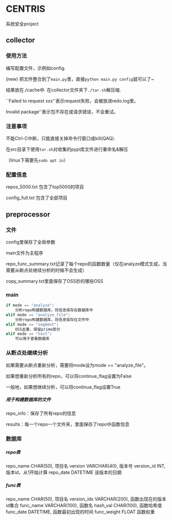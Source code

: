 # CENTRIS
系统安全project



## collector

### 使用方法

编写配置文件，示例如config.

(new) 把文件整合到了`main.py`里，直接`python main.py config`就可以了\~

结果放在./cache中.
在collector文件夹下`./tar.sh`解压缩.

``Failed to request xxx''表示request失败，会被放进redo.log里。

Invalid package''表示包不存在或请求错误，不会重试。

### 注意事项

不能Ctrl-C中断，只能直接关掉命令行窗口或kill(QAQ).



在src目录下使用`tar.sh`对收集的pypi库文件进行重命名&解压

（linux下需要先`sudo apt in`）

### 配置信息

repos_5000.txt	包含了top5000的项目

config_full.txt		包含了全部项目



## preprocessor

### 文件

config里保存了全局参数

main文件为主程序



repo_func_summary.txt记录了每个repo的函数数量（仅在analyze模式生成，当需要从断点处继续分析的时候不会生成）

copy_summary.txt里面保存了OSS抄的哪些OSS



### main

```python
if mode == "analyze":
	分析repo构建数据库，将信息保存在数据库中
elif mode == "analyze_file":
    分析repo构建数据库，将信息保存在文件中
elif mode == "segment":
    OSS去重，保留prime部分
elif mode == "test":
    可以用于查看数据库
```



### 从断点处继续分析

如果需要从断点重新分析，需要将mode设为mode == "analyze_file"。

如果想重新分析所有的repo，可以将continue_flag设置为False

一般地，如果想继续分析，可以将continue_flag设置True



##### 用于构建数据库的文件

repo_info：保存了所有repo的信息

results：每一个repo一个文件夹，里面保存了repo中函数信息



### 数据库

##### repo表

repo_name CHAR(50),	项目名
version VARCHAR(40),	版本号
version_id INT,		版本id，从1开始计算
repo_date DATETIME	该版本的日期



##### func表

repo_name CHAR(50),		项目名
version_ids VARCHAR(200),	函数出现在的版本id集合
func_name VARCHAR(100),	函数名
hash_val CHAR(100),		函数哈希值
func_date DATETIME,		函数最初出现的时间
func_weight FLOAT		函数权重
